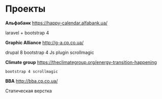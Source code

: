 # Проекты
**Альфабанк** https://happy-calendar.alfabank.ua/ 

   laravel + bootstrap 4

**Graphic Alliance** http://g-a.cp.co.ua/

   drupal 8 bootstrap 4 Js plugin scrollmagic

**Climate group** https://theclimategroup.org/energy-transition-happening

    bootstrap 4 scrollmagic
    
**BBA** http://bba.cp.co.ua/

   Статическая верстка

